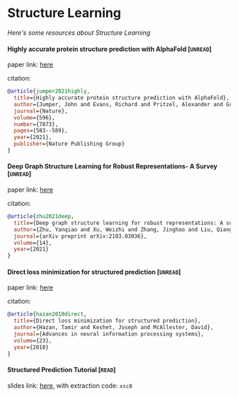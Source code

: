 # Structure Learning
*Here's some resources about Structure Learning*


#### Highly accurate protein structure prediction with AlphaFold [`UNREAD`]
paper link: [here](https://www.nature.com/articles/s41586-021-03819-2)

citation: 
```bibtex
@article{jumper2021highly,
  title={Highly accurate protein structure prediction with AlphaFold},
  author={Jumper, John and Evans, Richard and Pritzel, Alexander and Green, Tim and Figurnov, Michael and Ronneberger, Olaf and Tunyasuvunakool, Kathryn and Bates, Russ and {\v{Z}}{\'\i}dek, Augustin and Potapenko, Anna and others},
  journal={Nature},
  volume={596},
  number={7873},
  pages={583--589},
  year={2021},
  publisher={Nature Publishing Group}
}
```


#### Deep Graph Structure Learning for Robust Representations- A Survey [`UNREAD`]
paper link: [here](https://www.researchgate.net/profile/Yanqiao-Zhu/publication/349787551_Deep_Graph_Structure_Learning_for_Robust_Representations_A_Survey/links/6137188538818c2eaf885a3f/Deep-Graph-Structure-Learning-for-Robust-Representations-A-Survey.pdf)

citation: 
```bibtex
@article{zhu2021deep,
  title={Deep graph structure learning for robust representations: A survey},
  author={Zhu, Yanqiao and Xu, Weizhi and Zhang, Jinghao and Liu, Qiang and Wu, Shu and Wang, Liang},
  journal={arXiv preprint arXiv:2103.03036},
  volume={14},
  year={2021}
}
```


#### Direct loss minimization for structured prediction [`UNREAD`]

paper link: [here](https://proceedings.neurips.cc/paper/2010/file/ca8155f4d27f205953f9d3d7974bdd70-Paper.pdf)

citation: 
```bibtex
@article{hazan2010direct,
  title={Direct loss minimization for structured prediction},
  author={Hazan, Tamir and Keshet, Joseph and McAllester, David},
  journal={Advances in neural information processing systems},
  volume={23},
  year={2010}
}
```
    

#### Structured Prediction Tutorial [`READ`]
slides link: [here](https://pan.baidu.com/s/1dMba8xYAzoo-OhW5QCpg2w), with extraction code: `xsc8`